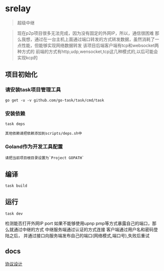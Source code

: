 # srelay
> 超级中继

> 现在p2p项目很多无法完成，因为没有固定的外网IP，所以，通信很困难
> 那么我想，通过在一台主机上面通过端口转发的方式转发数据，虽然消耗了一点性能，但能够实现网络数据转发
> 该项目后端客户端有tcp和websocket两种方式的
> 前端的方式有http,udp,wensocket,tcp这几种模式的,以后可能会实现kcp的

## 项目初始化

### 请安装task项目管理工具

```shell
go get -u -v github.com/go-task/task/cmd/task
```

### 安装依赖

```shell
task deps

其他依赖请把依赖添加到scripts/deps.sh中
```



### Goland作为开发工具配置

    请把当前项目根目录设置为`Project GOPATH`

## 编译

```shell
task build
```

## 运行
```shell
task dev
```


检测能否打开外网IP port
如果不能够使用upnp pmp等方式暴露自己的端口，那么就通过中继的方式
中继服务端通过认证的方式连接
客户端通过用户名和密码登陆之后，
并通过接口向服务端发布自己的端口(网络模式,端口号),失败后重试


## docs

[协议设计](./docs/design.md)
